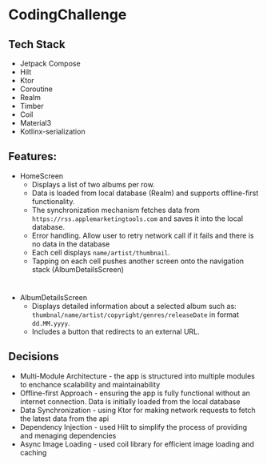 # CodingChallenge


## Tech Stack
- Jetpack Compose
- Hilt
- Ktor
- Coroutine
- Realm
- Timber
- Coil
- Material3
- Kotlinx-serialization

## Features:
- HomeScreen
  - Displays a list of two albums per row.
  - Data is loaded from local database (Realm) and supports offline-first functionality.
  - The synchronization mechanism fetches data from `https://rss.applemarketingtools.com` and saves it into the local database.
  - Error handling. Allow user to retry network call if it fails and there is no data in the database
  - Each cell displays `name/artist/thumbnail`.
  - Tapping on each cell pushes another screen onto the navigation stack (AlbumDetailsScreen)
 # 
- AlbumDetailsScreen
    -  Displays detailed information about a selected album such as: `thumbnal/name/artist/copyright/genres/releaseDate` in format `dd.MM.yyyy`.
    -  Includes a button that redirects to an external URL.

## Decisions
- Multi-Module Architecture - the app is structured into multiple modules to enchance scalability and maintainability
- Offline-first Approach - ensuring the app is fully functional without an internet connection. Data is initially loaded from the local database
- Data Synchronization - using Ktor for making network requests to fetch the latest data from the api
- Dependency Injection - used Hilt to simplify the process of providing and menaging dependencies
- Async Image Loading - used coil library for efficient image loading and caching

